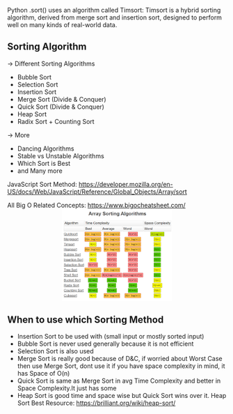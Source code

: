 Python .sort() uses an algorithm called Timsort: Timsort is a hybrid sorting algorithm, derived from merge sort and insertion sort, designed to perform well on many kinds of real-world data.

## Sorting Algorithm

-> Different Sorting Algorithms
* Bubble Sort
* Selection Sort
* Insertion Sort
* Merge Sort (Divide & Conquer)
* Quick Sort (Divide & Conquer)
* Heap Sort
* Radix Sort + Counting Sort

-> More
* Dancing Algorithms
* Stable vs Unstable Algorithms
* Which Sort is Best
* and Many more


JavaScript Sort Method:  https://developer.mozilla.org/en-US/docs/Web/JavaScript/Reference/Global_Objects/Array/sort


All Big O Related Concepts: https://www.bigocheatsheet.com/
<br>
<img src="Big O Array Sorting Algo.png" alt="cheatsheet" style="display:block;margin-left:auto;margin-right:auto;width:50%"></img>
## When to use which Sorting Method
* Insertion Sort to be used with (small input or mostly sorted input)
* Bubble Sort is never used generally because it is not efficient
* Selection Sort is also used
* Merge Sort is really good because of D&C, if worried about Worst Case then use Merge Sort, dont use it if you have space complexity in mind, it has Space of O(n)
* Quick Sort is same as Merge Sort in avg Time Complexity and better in Space Complexity.It just has some 
* Heap Sort is good time and space wise but Quick Sort wins over it. Heap Sort Best Resource: https://brilliant.org/wiki/heap-sort/
